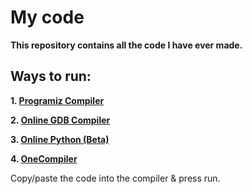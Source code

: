# My code
**This repository contains all the code I have ever made.**
## Ways to run:
**1. [Programiz Compiler](https://www.programiz.com/python-programming/online-compiler/)**

**2. [Online GDB Compiler](https://www.onlinegdb.com/online_python_compiler)**

**3. [Online Python (Beta)](https://www.online-python.com/online_python_compiler)**

**4. [OneCompiler](https://onecompiler.com/python)**

Copy/paste the code into the compiler & press run.
